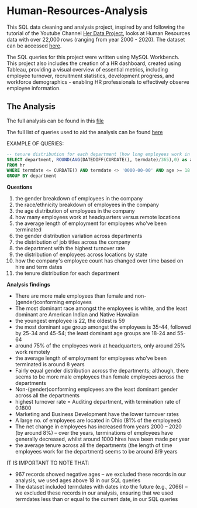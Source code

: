 # Human-Resources-Analysis
This SQL data cleaning and analysis project, inspired by and following the tutorial of the Youtube Channel [Her Data Project](https://www.youtube.com/@herdataproject), looks at Human Resources data with over 22,000 rows (ranging from year 2000 - 2020). The dataset can be accessed [here](https://github.com/03LimbuA/Human-Resources-Analysis/blob/main/Human%20Resources2.csv).

The SQL queries for this project were written using MySQL Workbench. This project also includes the creation of a  HR dashboard, created using Tableau, providing a visual overview of essential metrics, including employee turnover, recruitment statistics, development progress, and workforce demographics - enabling HR professionals to effectively observe employee information. 

## The Analysis
The full analysis can be found in this [file](https://github.com/03LimbuA/Human-Resources-Analysis/blob/main/HR%20full%20analysis.pdf)

The full list of queries used to aid the analysis can be found [here](https://github.com/03LimbuA/Human-Resources-Analysis/blob/main/HR%20SQL.sql)

EXAMPLE OF QUERIES:
```sql    
-- tenure distribution for each department (how long employees work in each department before they leave)
SELECT department, ROUND(AVG(DATEDIFF(CURDATE(), termdate)/365),0) as avg_tenure
FROM hr
WHERE termdate <= CURDATE() AND termdate <> '0000-00-00' AND age >= 18
GROUP BY department
```

**Questions** 

1. the gender breakdown of employees in the company
2. the race/ethnicity breakdown of employees in the company
3. the age distribution of employees in the company
4. how many employees work at headquarters versus remote locations
5. the average length of employment for employees who've been terminated
6. the gender distribution variation across departments 
7. the distribution of job titles across the company
8. the department with the highest turnover rate
9. the distribution of employees across locations by state
10. how the company's employee count has changed over time based on hire and term dates
11. the tenure distribution for each department

**Analysis findings**
- There are more male employees than female and non-(gender)conforming employees
- The most dominant race amongst the employees is white, and the least dominant are American Indian and Native Hawaiian
- the youngest employee is 22, the oldest is 59
- the most dominant age group amongst the employees is 35-44, followed by 25-34 and 45-54; the least dominant age groups are 18-24 and 55-64
- around 75% of the employees work at headquarters, only around 25% work remotely
- the average length of employment for employees who've been terminated is around 8 years
- Fairly equal gender distribution across the departments; although, there seems to be more male employees than female employees across the departments
- Non-(gender)conforming employees are the least dominant gender across all the departments
-  highest turnover rate = Auditing department, with termination rate of 0.1800
- Marketing and Business Development have the lower turnover rates
- A large no. of employees are located in Ohio (81% of the employees)
- The net change in employees has increased from years 2000 – 2020 (by around 8%) –
over the years, terminations of employees have generally decreased, whilst around 1000 hires have been made per year
- the average tenure across all the departments (the length of time employees work for the department) seems to be around 8/9 years

IT IS IMPORTANT TO NOTE THAT:
- 967 records showed negative ages – we excluded these records in our analysis, we used ages above 18 in our SQL queries
- The dataset included termdates with dates into the future (e.g., 2066) – we excluded these records in our analysis, ensuring that we used termdates less than or equal to the current date, in our SQL queries
